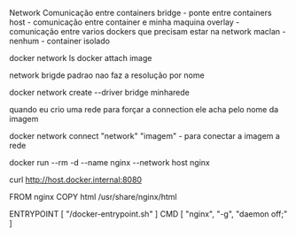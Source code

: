 Network
Comunicação entre containers
bridge - ponte entre containers
host - comunicação entre container e minha maquina 
overlay - comunicação entre varios dockers que precisam estar na network
maclan - 
nenhum - container isolado

docker network ls
docker attach image

network brigde padrao nao faz a resolução por nome

docker network create --driver bridge minharede

quando eu crio uma rede para forçar a connection ele acha pelo nome da imagem

docker network connect "network" "imagem" - para conectar a imagem a rede

docker run --rm -d --name nginx --network host nginx

curl http://host.docker.internal:8080


FROM nginx
COPY html /usr/share/nginx/html

ENTRYPOINT [ "/docker-entrypoint.sh" ]
CMD [ "nginx", "-g", "daemon off;" ]
